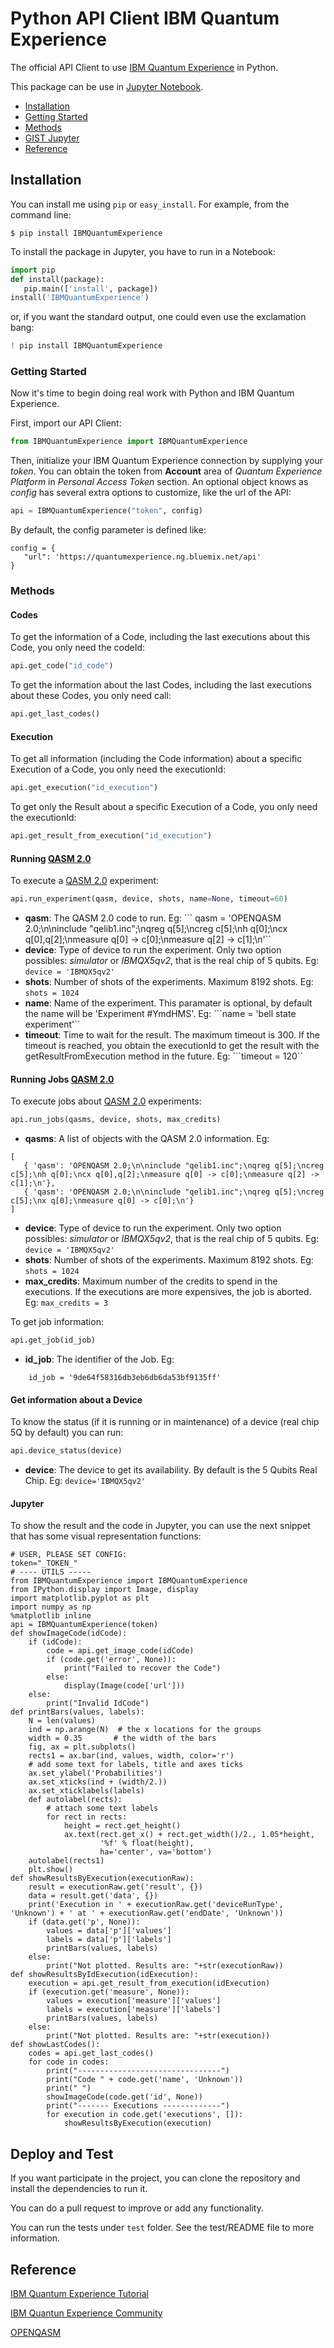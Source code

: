 # Python API Client IBM Quantum Experience

The official API Client to use [IBM Quantum Experience](https://quantumexperience.ng.bluemix.net/) in Python.

This package can be use in [Jupyter Notebook](https://jupyter.org/).

* [Installation](#installation)
* [Getting Started](#getting-started)
* [Methods](#methods)
* [GIST Jupyter](#jupyter)
* [Reference](#reference)

## Installation

You can install me using `pip` or `easy_install`. For example, from the command line:

    $ pip install IBMQuantumExperience

To install the package in Jupyter, you have to run in a Notebook:

```python
import pip
def install(package):
   pip.main(['install', package])
install('IBMQuantumExperience')
```

or, if you want the standard output, one could even use the exclamation bang:

```python
! pip install IBMQuantumExperience
```

### Getting Started

Now it's time to begin doing real work with Python and IBM Quantum Experience.

First, import our API Client:

```python
from IBMQuantumExperience import IBMQuantumExperience
```

Then, initialize your IBM Quantum Experience connection by supplying your *token*. You can obtain the token from **Account** area of *Quantum Experience Platform* in *Personal Access Token* section. An optional object knows as *config* has several extra options to customize, like the url of the API:

```python
api = IBMQuantumExperience("token", config)
```

By default, the config parameter is defined like:

```
config = {
   "url": 'https://quantumexperience.ng.bluemix.net/api'
}
```

### Methods

#### Codes

To get the information of a Code, including the last executions about this Code, you only need the codeId:

```python
api.get_code("id_code")
```

To get the information about the last Codes, including the last executions about these Codes, you only need call:

```python
api.get_last_codes()
```

#### Execution

To get all information (including the Code information) about a specific Execution of a Code, you only need the executionId:

```python
api.get_execution("id_execution")
```

To get only the Result about a specific Execution of a Code, you only need the executionId:

```python
api.get_result_from_execution("id_execution")
```

#### Running [QASM 2.0](https://github.com/IBM/qiskit-openqasm)

To execute a [QASM 2.0](https://github.com/IBM/qiskit-openqasm) experiment:

```python
api.run_experiment(qasm, device, shots, name=None, timeout=60)
```

- **qasm**: The QASM 2.0 code to run. Eg: 
``` qasm = 'OPENQASM 2.0;\n\ninclude "qelib1.inc";\nqreg q[5];\ncreg c[5];\nh q[0];\ncx q[0],q[2];\nmeasure q[0] -> c[0];\nmeasure q[2] -> c[1];\n'``
- **device**: Type of device to run the experiment. Only two option possibles: *simulator* or *IBMQX5qv2*, that is the real chip of 5 qubits. Eg:
```device = 'IBMQX5qv2' ```
- **shots**: Number of shots of the experiments. Maximum 8192 shots. Eg:
```shots = 1024 ```
- **name**: Name of the experiment. This paramater is optional, by default the name will be 'Experiment \#YmdHMS'. Eg:
```name = 'bell state experiment'``
- **timeout**: Time to wait for the result. The maximum timeout is 300. If the timeout is reached, you obtain the executionId to get the result with the getResultFromExecution method in the future. Eg:
```timeout = 120``

#### Running Jobs [QASM 2.0](https://github.com/IBM/qiskit-openqasm)

To execute jobs about [QASM 2.0](https://github.com/IBM/qiskit-openqasm) experiments:

```python
api.run_jobs(qasms, device, shots, max_credits)
```

- **qasms**: A list of objects with the QASM 2.0 information. Eg: 
```
[
   { 'qasm': 'OPENQASM 2.0;\n\ninclude "qelib1.inc";\nqreg q[5];\ncreg c[5];\nh q[0];\ncx q[0],q[2];\nmeasure q[0] -> c[0];\nmeasure q[2] -> c[1];\n'},
   { 'qasm': 'OPENQASM 2.0;\n\ninclude "qelib1.inc";\nqreg q[5];\ncreg c[5];\nx q[0];\nmeasure q[0] -> c[0];\n'}
]
```
- **device**: Type of device to run the experiment. Only two option possibles: *simulator* or *IBMQX5qv2*, that is the real chip of 5 qubits. Eg:
```device = 'IBMQX5qv2' ```
- **shots**: Number of shots of the experiments. Maximum 8192 shots. Eg:
```shots = 1024 ```
- **max_credits**: Maximum number of the credits to spend in the executions. If the executions are more expensives, the job is aborted. Eg:
```max_credits = 3```

To get job information:

```python
api.get_job(id_job)
```

- **id_job**: The identifier of the Job. Eg: 
``` 
    id_job = '9de64f58316db3eb6db6da53bf9135ff'
```

#### Get information about a Device

To know the status (if it is running or in maintenance) of a device (real chip 5Q by default) you can run:

```python
api.device_status(device)
```

- **device**: The device to get its availability. By default is the 5 Qubits Real Chip. Eg:
```device='IBMQX5qv2' ```


#### Jupyter

To show the result and the code in Jupyter, you can use the next snippet that has some visual representation functions:

```
# USER, PLEASE SET CONFIG:
token="_TOKEN_"
# ---- UTILS -----
from IBMQuantumExperience import IBMQuantumExperience
from IPython.display import Image, display
import matplotlib.pyplot as plt
import numpy as np
%matplotlib inline
api = IBMQuantumExperience(token)
def showImageCode(idCode):
    if (idCode):
        code = api.get_image_code(idCode)
        if (code.get('error', None)):
            print("Failed to recover the Code")
        else:
            display(Image(code['url']))
    else:
        print("Invalid IdCode")
def printBars(values, labels):
    N = len(values)
    ind = np.arange(N)  # the x locations for the groups
    width = 0.35       # the width of the bars
    fig, ax = plt.subplots()
    rects1 = ax.bar(ind, values, width, color='r')
    # add some text for labels, title and axes ticks
    ax.set_ylabel('Probabilities')
    ax.set_xticks(ind + (width/2.))
    ax.set_xticklabels(labels)
    def autolabel(rects):
        # attach some text labels
        for rect in rects:
            height = rect.get_height()
            ax.text(rect.get_x() + rect.get_width()/2., 1.05*height,
                    '%f' % float(height),
                    ha='center', va='bottom')
    autolabel(rects1)
    plt.show()
def showResultsByExecution(executionRaw):
    result = executionRaw.get('result', {})
    data = result.get('data', {})
    print('Execution in ' + executionRaw.get('deviceRunType', 'Unknown') + ' at ' + executionRaw.get('endDate', 'Unknown'))
    if (data.get('p', None)):
        values = data['p']['values']
        labels = data['p']['labels']
        printBars(values, labels)
    else:
        print("Not plotted. Results are: "+str(executionRaw))
def showResultsByIdExecution(idExecution):
    execution = api.get_result_from_execution(idExecution)
    if (execution.get('measure', None)):
        values = execution['measure']['values']
        labels = execution['measure']['labels']
        printBars(values, labels)
    else:
        print("Not plotted. Results are: "+str(execution))
def showLastCodes():
    codes = api.get_last_codes()
    for code in codes:
        print("--------------------------------")
        print("Code " + code.get('name', 'Unknown'))
        print(" ")
        showImageCode(code.get('id', None))
        print("------- Executions -------------")
        for execution in code.get('executions', []):
            showResultsByExecution(execution)
```

## Deploy and Test

If you want participate in the project, you can clone the repository and install the dependencies to run it.

You can do a pull request to improve or add any functionality.

You can run the tests under ```test``` folder. See the test/README file to more information.

## Reference

[IBM Quantum Experience Tutorial](https://quantumexperience.ng.bluemix.net/qstage/#/tutorial?sectionId=c59b3710b928891a1420190148a72cce&pageIndex=0)

[IBM Quantun Experience Community](https://quantumexperience.ng.bluemix.net/qstage/#/community)

[OPENQASM](https://github.com/IBM/qiskit-openqasm)
